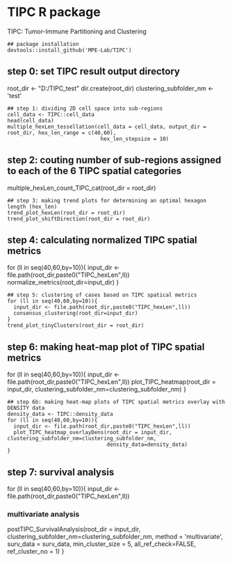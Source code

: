 # TIPC R package
TIPC: Tumor-Immune Partitioning and Clustering

````
## package installation
devtools::install_github('MPE-Lab/TIPC')
````

## step 0: set TIPC result output directory
root_dir <- "D:/TIPC_test"
dir.create(root_dir)
clustering_subfolder_nm <- 'test'
````
## step 1: dividing 2D cell space into sub-regions
cell_data <- TIPC::cell_data
head(cell_data)
multiple_hexLen_tessellation(cell_data = cell_data, output_dir = root_dir, hex_len_range = c(40,60),
                              hex_len_stepsize = 10)
````
## step 2: couting number of sub-regions assigned to each of the 6 TIPC spatial categories
multiple_hexLen_count_TIPC_cat(root_dir = root_dir)
````
## step 3: making trend plots for determining an optimal hexagon length (hex_len)
trend_plot_hexLen(root_dir = root_dir)
trend_plot_shiftDirection(root_dir = root_dir)
````
## step 4: calculating normalized TIPC spatial metrics
for (ll in seq(40,60,by=10)){
  input_dir <- file.path(root_dir,paste0("TIPC_hexLen",ll))
  normalize_metrics(root_dir=input_dir)
}
````
## step 5: clustering of cases based on TIPC spatical metrics
for (ll in seq(40,60,by=10)){
  input_dir <- file.path(root_dir,paste0("TIPC_hexLen",ll))
  consensus_clustering(root_dir=input_dir)
}
trend_plot_tinyClusters(root_dir = root_dir)

````
## step 6: making heat-map plot of TIPC spatial metrics
for (ll in seq(40,60,by=10)){
  input_dir <- file.path(root_dir,paste0("TIPC_hexLen",ll))
   plot_TIPC_heatmap(root_dir = input_dir, clustering_subfolder_nm=clustering_subfolder_nm)
}
````
## step 6b: making heat-map plots of TIPC spatial metrics overlay with DENSITY data
density_data <- TIPC::density_data
for (ll in seq(40,60,by=10)){
  input_dir <- file.path(root_dir,paste0("TIPC_hexLen",ll))
  plot_TIPC_heatmap_overlayDens(root_dir = input_dir, clustering_subfolder_nm=clustering_subfolder_nm,
                                density_data=density_data)
}
````
## step 7: survival analysis
for (ll in seq(40,60,by=10)){
  input_dir <- file.path(root_dir,paste0("TIPC_hexLen",ll))
 
  ### multivariate analysis
  postTIPC_SurvivalAnalysis(root_dir = input_dir, clustering_subfolder_nm=clustering_subfolder_nm,
                            method = 'multivariate', surv_data = surv_data, 
                            min_cluster_size = 5,
                            all_ref_check=FALSE, ref_cluster_no = 1)
}

